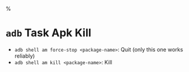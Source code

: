%

# `adb` Task Apk Kill

- `adb shell am force-stop <package-name>`: Quit (only this one works reliably)
- `adb shell am kill <package-name>`: Kill
